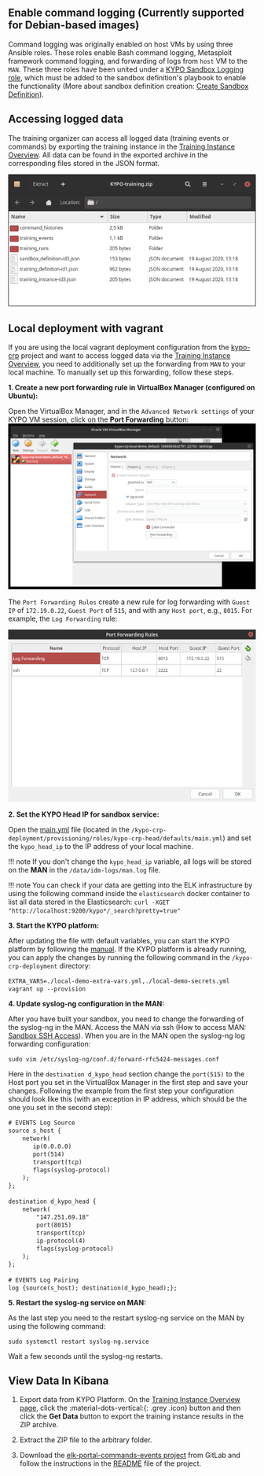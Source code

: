 ## Enable command logging (Currently supported for Debian-based images)
Command logging was originally enabled on host VMs by using three Ansible roles. These roles enable Bash command logging, Metasploit framework command logging, and forwarding of logs from `host` VM to the `MAN`. These three roles have been united under a [KYPO Sandbox Logging role](https://gitlab.ics.muni.cz/muni-kypo/ansible-roles/sandbox-logging), which must be added to the sandbox definition's playbook to enable the functionality (More about sandbox definition creation: [Create Sandbox Definition](../../../user-guide-basic/sandbox-agenda/sandbox-definition/#create-sandbox-definition)).

## Accessing logged data
The training organizer can access all logged data (training events or commands) by exporting the training instance in the [Training Instance Overview](../../../user-guide-basic/training-agenda/training-instance/#training-instance-overview). All data can be found in the exported archive in the corresponding files stored in the JSON format.

![Archive](../../img/extras/logging/accessed-logged-data-structure.png)


## Local deployment with vagrant

If you are using the local vagrant deployment configuration from the [kypo-crp](https://gitlab.ics.muni.cz/muni-kypo-crp/devops/kypo-crp-deployment) project and want to access logged data via the [Training Instance Overview](../../../user-guide-basic/training-agenda/training-instance/#training-instance-overview), you need to additionally set up the forwarding from `MAN` to your local machine. To manually set up this forwarding, follow these steps.


**1. Create a new port forwarding rule in VirtualBox Manager (configured on Ubuntu):**

Open the VirtualBox Manager, and in the `Advanced Network settings` of your KYPO VM session, click on the **Port Forwarding** button:
![VirtualBox settings](../../img/extras/logging/port-forwarding-rule.png)

The `Port Forwarding Rules` create a new rule for log forwarding with `Guest IP` of `172.19.0.22`, `Guest Port` of `515`, and with any `Host port`, e.g., `8015`. For example, the `Log Forwarding` rule:

![PortForwardingRules](../../img/extras/logging/port-forwarding-rule2.png)

**2. Set the KYPO Head IP for sandbox service:**

Open the [main.yml](https://gitlab.ics.muni.cz/muni-kypo-crp/devops/kypo-crp-deployment/-/blob/master/provisioning/roles/kypo-crp-head/defaults/main.yml) file (located in the `/kypo-crp-deployment/provisioning/roles/kypo-crp-head/defaults/main.yml`) and set the `kypo_head_ip` to the IP address of your local machine.

!!! note
    If you don't change the `kypo_head_ip` variable, all logs will be stored on the **MAN** in the `/data/idm-logs/man.log` file.

!!! note
    You can check if your data are getting into the ELK infrastructure by using the following command inside the `elasticsearch` docker container to list all data stored in the Elasticsearch:
    ```
    curl -XGET "http://localhost:9200/kypo*/_search?pretty=true"
    ```

**3. Start the KYPO platform:**

After updating the file with default variables, you can start the KYPO platform by following the [manual](https://gitlab.ics.muni.cz/muni-kypo-crp/devops/kypo-crp-deployment#run-vagrant-vm). If the KYPO platform is already running, you can apply the changes by running the following command in the `/kypo-crp-deployment` directory: 
```
EXTRA_VARS=./local-demo-extra-vars.yml,./local-demo-secrets.yml vagrant up --provision
```

**4. Update syslog-ng configuration in the MAN:**

After you have built your sandbox, you need to change the forwarding of the syslog-ng in the MAN. Access the MAN via ssh (How to access MAN: [Sandbox SSH Access](../../../user-guide-advanced/sandboxes/sandbox-access/)). When you are in the MAN open the syslog-ng log forwarding configuration:
```
sudo vim /etc/syslog-ng/conf.d/forward-rfc5424-messages.conf
```

Here in the `destination d_kypo_head` section change the `port(515)` to the Host port you set in the VirtualBox Manager in the first step and save your changes. Following the example from the first step your configuration should look like this (with an exception in IP address, which should be the one you set in the second step):
```
# EVENTS Log Source
source s_host {
    network(
       ip(0.0.0.0)
       port(514)
       transport(tcp)
       flags(syslog-protocol)
    );
};

destination d_kypo_head {
    network(
        "147.251.69.18"
        port(8015)
        transport(tcp)
        ip-protocol(4)
        flags(syslog-protocol)
    );
};

# EVENTS Log Pairing
log {source(s_host); destination(d_kypo_head);};
```

**5. Restart the syslog-ng service on MAN:**

As the last step you need to the restart syslog-ng service on the MAN by using the following command:

```
sudo systemctl restart syslog-ng.service
```

Wait a few seconds until the syslog-ng restarts.

## View Data In Kibana

1. Export data from KYPO Platform. On the [Training Instance Overview page](../../user-guide-basic/training-agenda/training-instance.md#training-instance-overview), click the :material-dots-vertical:{: .grey .icon} button and then click the **Get Data** button to export the training instance results in the ZIP archive. 

2. Extract the ZIP file to the arbitrary folder. 

3. Download the [elk-portal-commands-events project](https://gitlab.fi.muni.cz/cybersec/elk-la/elk-portal-commands-events) from GitLab and follow the instructions in the [README](https://gitlab.fi.muni.cz/cybersec/elk-la/elk-portal-commands-events/-/blob/master/README.md) file of the project.
